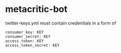metacritic-bot
==============
twitter-keys.yml must contain credentials in a form of

    consumer_key: KEY
    consumer_secret: KEY
    access_token: KEY
    access_token_secret: KEY
